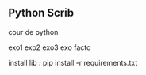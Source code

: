## Python Scrib

cour de python

exo1 
exo2
exo3
exo facto

install lib :  pip install -r requirements.txt